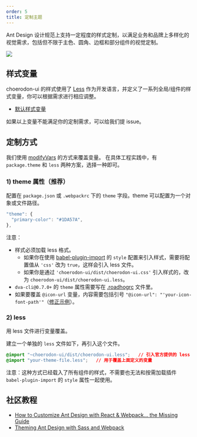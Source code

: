 ```yaml
---
order: 5
title: 定制主题
---
```


Ant Design 设计规范上支持一定程度的样式定制，以满足业务和品牌上多样化的视觉需求，包括但不限于主色、圆角、边框和部分组件的视觉定制。

![](https://zos.alipayobjects.com/rmsportal/zTFoszBtDODhXfLAazfSpYbSLSEeytoG.png)

## 样式变量

choerodon-ui 的样式使用了 [Less](http://lesscss.org/) 作为开发语言，并定义了一系列全局/组件的样式变量，你可以根据需求进行相应调整。

- [默认样式变量](https://github.com/choerodon/choerodon-ui/blob/master/components/style/themes/default.less)

如果以上变量不能满足你的定制需求，可以给我们提 issue。

## 定制方式

我们使用 [modifyVars](http://lesscss.org/usage/#using-less-in-the-browser-modify-variables) 的方式来覆盖变量。
在具体工程实践中，有 `package.theme` 和 `less` 两种方案，选择一种即可。

### 1) theme 属性（推荐）

配置在 `package.json` 或 `.webpackrc` 下的 `theme` 字段。theme 可以配置为一个对象或文件路径。

```js
"theme": {
  "primary-color": "#1DA57A",
},
```

注意：

- 样式必须加载 less 格式。
  - 如果你在使用 [babel-plugin-import](https://github.com/ant-design/babel-plugin-import) 的 `style` 配置来引入样式，需要将配置值从 `'css'` 改为 `true`，这样会引入 less 文件。
  - 如果你是通过 `'choerodon-ui/dist/choerodon-ui.css'` 引入样式的，改为 `choerodon-ui/dist/choerodon-ui.less`。
- `dva-cli@0.7.0+` 的 `theme` 属性需要写在 [.roadhogrc](https://github.com/dvajs/dva-example-user-dashboard/commit/d6da33b3a6e18eb7f003752a4b00b5a660747c31) 文件里。
- 如果要覆盖 `@icon-url` 变量，内容需要包括引号 `"@icon-url": "'your-icon-font-path'"`（[修正示例](https://github.com/visvadw/dvajs-user-dashboard/pull/2)）。

### 2) less

用 less 文件进行变量覆盖。

建立一个单独的 `less` 文件如下，再引入这个文件。

   ```css
   @import "~choerodon-ui/dist/choerodon-ui.less";   // 引入官方提供的 less 样式入口文件
   @import "your-theme-file.less";   // 用于覆盖上面定义的变量
   ```

注意：这种方式已经载入了所有组件的样式，不需要也无法和按需加载插件 `babel-plugin-import` 的 `style` 属性一起使用。

## 社区教程

- [How to Customize Ant Design with React & Webpack… the Missing Guide](https://medium.com/@GeoffMiller/how-to-customize-ant-design-with-react-webpack-the-missing-guide-c6430f2db10f)
- [Theming Ant Design with Sass and Webpack](https://gist.github.com/Kruemelkatze/057f01b8e15216ae707dc7e6c9061ef7)
